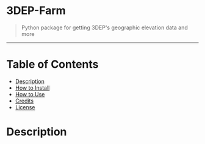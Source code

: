 # 3DEP-Farm
> Python package for getting 3DEP's geographic elevation data and more
<hr>

# Table of Contents
* [Description](#description)
* [How to Install](#install)
* [How to Use](#use)
* [Credits](#credits)
* [License](#licens)

# <a name='description'></a>Description